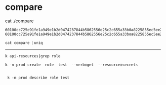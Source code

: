 #  compare


cat  ./compare
```
60100cc725e91fe1a949e1b2d0474237844b5862556e25c2c655a33b0a8225855ec5ee22fa4927e6c46a60d43a7c4403a27268f96fbb726307d1608b44f38a60  
60100cc725e91fe1a949e1b2d0474237844b5862556e25c2c655a33boa8225855ec5ee22fa4927e6c46a60d43a7c4403a27268f96fbb726307d1608b44f38a60

```

```
cat compare |uniq
```
















---


```
k api-resources|grep role
```


```
k -n prod create  role  test  --verb=get  --resource=secrets


 k -n prod describe role test

```


